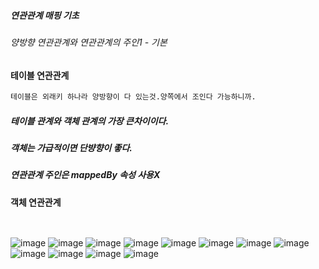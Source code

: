 ##### 연관관계 매핑 기초
###### 양방향 연관관계와 연관관계의 주인1 - 기본


#### 테이블 연관관계
```html
테이블은 외래키 하나라 양방향이 다 있는것.양쪽에서 조인다 가능하니까.
```
##### 테이블 관계와 객체 관계의 가장 큰차이이다.
##### 객체는 가급적이면 단뱡향이 좋다.
##### 연관관계 주인은 mappedBy 속성 사용X
#### 객체 연관관계
```html
    
```
![image](https://user-images.githubusercontent.com/40969203/105579612-d7c94180-5dca-11eb-90fa-2ef67792fd46.png)
![image](https://user-images.githubusercontent.com/40969203/105579613-db5cc880-5dca-11eb-91ad-07e844f40fc2.png)
![image](https://user-images.githubusercontent.com/40969203/105579617-de57b900-5dca-11eb-9758-88d38740bf6a.png)
![image](https://user-images.githubusercontent.com/40969203/105579618-e1eb4000-5dca-11eb-8739-9620969e86b8.png)
![image](https://user-images.githubusercontent.com/40969203/105579623-e6175d80-5dca-11eb-8ae1-38dc3c59013f.png)
![image](https://user-images.githubusercontent.com/40969203/105579625-ea437b00-5dca-11eb-8537-73c97894f939.png)
![image](https://user-images.githubusercontent.com/40969203/105579626-ed3e6b80-5dca-11eb-974d-ceeca9c3a16c.png)
![image](https://user-images.githubusercontent.com/40969203/105579631-f0395c00-5dca-11eb-9300-cfc1dffa6a26.png)
![image](https://user-images.githubusercontent.com/40969203/105579635-f596a680-5dca-11eb-9151-a8d26be40c95.png)
![image](https://user-images.githubusercontent.com/40969203/105579637-fa5b5a80-5dca-11eb-9688-b169698a2182.png)
![image](https://user-images.githubusercontent.com/40969203/105579638-fe877800-5dca-11eb-9c6e-71923f9f9143.png)
![image](https://user-images.githubusercontent.com/40969203/105579642-047d5900-5dcb-11eb-981a-4dae4ee5a420.png)
